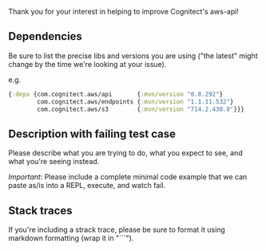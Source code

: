 Thank you for your interest in helping to improve Cognitect's aws-api!

## Dependencies

Be sure to list the precise libs and versions you are using ("the
latest" might change by the time we're looking at your issue).

e.g.

``` clojure
{:deps {com.cognitect.aws/api       {:mvn/version "0.8.292"}
        com.cognitect.aws/endpoints {:mvn/version "1.1.11.532"}
        com.cognitect.aws/s3        {:mvn/version "714.2.430.0"}}}
```

## Description with failing test case

Please describe what you are trying to do, what you expect to see, and
what you're seeing instead.

*Important*: Please include a complete minimal code example that we
can paste as/is into a REPL, execute, and watch fail.

## Stack traces

If you're including a strack trace, please be sure to format it using
markdown formatting (wrap it in "```").
